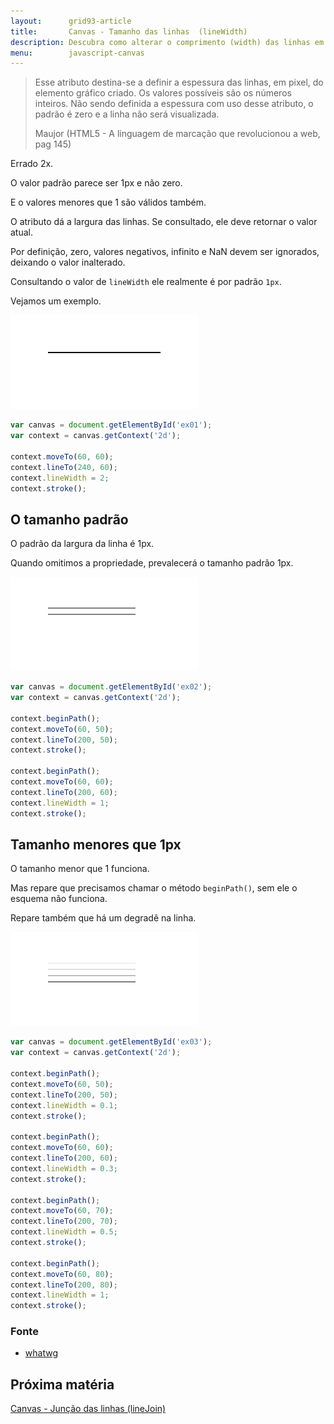 ```yaml
---
layout:      grid93-article
title:       Canvas - Tamanho das linhas  (lineWidth)
description: Descubra como alterar o comprimento (width) das linhas em Canvas
menu:        javascript-canvas
---
```



> Esse atributo destina-se a definir a espessura das linhas, em pixel, do elemento gráfico criado. Os valores possíveis
> são os números inteiros. Não sendo definida a espessura com uso desse atributo, o padrão é zero e a linha não será visualizada.
>
>  Maujor (HTML5 - A linguagem de marcação que revolucionou a web, pag 145) 

Errado 2x.

O valor padrão parece ser 1px e não zero.

E o valores menores que 1 são válidos também.

O atributo dá a largura das linhas. Se consultado, ele deve retornar o valor atual. 

Por definição, zero, valores negativos, infinito e NaN devem ser ignorados, deixando o valor inalterado. 

Consultando o valor de `lineWidth` ele realmente é por padrão `1px`.

Vejamos um exemplo.

<p><img src="canvas1.png" alt="fig exemplo de canvas" title="exemplo de canvas" class="canvas"/></p>

```javascript
var canvas = document.getElementById('ex01');
var context = canvas.getContext('2d');

context.moveTo(60, 60);
context.lineTo(240, 60);
context.lineWidth = 2;
context.stroke();
```




O tamanho padrão
---

O padrão da largura da linha é 1px.

Quando omitimos a propriedade, prevalecerá o tamanho padrão 1px.

<p><img src="canvas2.png" alt="fig exemplo de canvas" title="exemplo de canvas" class="canvas"/></p>

```javascript
var canvas = document.getElementById('ex02');
var context = canvas.getContext('2d');

context.beginPath();
context.moveTo(60, 50);
context.lineTo(200, 50);
context.stroke();

context.beginPath();
context.moveTo(60, 60);
context.lineTo(200, 60);
context.lineWidth = 1;
context.stroke();
```



Tamanho menores que 1px
---

O tamanho menor que 1 funciona.

Mas repare que precisamos chamar o método `beginPath()`, sem ele o esquema não funciona.

Repare também que há um degradê na linha.

<p><img src="canvas3.png" alt="fig exemplo de canvas" title="exemplo de canvas" class="canvas"/></p>


```javascript
var canvas = document.getElementById('ex03');
var context = canvas.getContext('2d');

context.beginPath();
context.moveTo(60, 50);
context.lineTo(200, 50);
context.lineWidth = 0.1;
context.stroke();

context.beginPath();
context.moveTo(60, 60);
context.lineTo(200, 60);
context.lineWidth = 0.3;
context.stroke();

context.beginPath();
context.moveTo(60, 70);
context.lineTo(200, 70);
context.lineWidth = 0.5;
context.stroke();

context.beginPath();
context.moveTo(60, 80);
context.lineTo(200, 80);
context.lineWidth = 1;
context.stroke();
```


### Fonte

- [whatwg](http://www.whatwg.org/specs/web-apps/current-work/multipage/the-canvas-element.html#dom-context-2d-linewidth "link-externo")



Próxima matéria
---

[Canvas - Junção das linhas (lineJoin)](/javascript/canvas/linejoin-miter-round-bevel/)